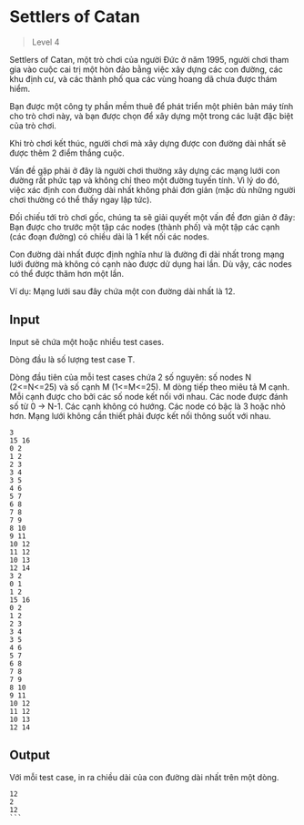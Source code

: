 # Settlers of Catan
>
> Level 4

Settlers of Catan, một trò chơi của người Đức ở năm 1995, người chơi tham gia vào cuộc cai trị một hòn đảo bằng việc xây dựng các con đường, các khu định cư, và các thành phố qua các vùng hoang dã chưa được thám hiểm.

Bạn được một công ty phần mềm thuê để phát triển một phiên bản máy tính cho trò chơi này, và bạn được chọn để xây dựng một trong các luật đặc biệt của trò chơi.

Khi trò chơi kết thúc, người chơi mà xây dựng được con đường dài nhất sẽ được thêm 2 điểm thắng cuộc.

Vấn đề gặp phải ở đây là người chơi thường xây dựng các mạng lưới con đường rất phức tạp và không chỉ theo một đường tuyến tính. Vì lý do đó, việc xác định con đường dài nhất không phải đơn giản (mặc dù những người chơi thường có thể thấy ngay lập tức).

Đối chiếu tới trò chơi gốc, chúng ta sẽ giải quyết một vấn đề đơn giản ở đây: Bạn được cho trước một tập các nodes (thành phố) và một tập các cạnh (các đoạn đường) có chiều dài là 1 kết nối các nodes.

Con đường dài nhất được định nghĩa như là đường đi dài nhất trong mạng lưới đường mà không có cạnh nào được dử dụng hai lần. Dù vậy, các nodes có thể được thăm hơn một lần.

Ví dụ: Mạng lưới sau đây chứa một con đường dài nhất là 12.

## Input

Input sẽ chứa một hoặc nhiều test cases.

Dòng đầu là số lượng test case T.

Dòng đầu tiên của mỗi test cases chứa 2 số nguyên: số nodes N (2<=N<=25) và số cạnh M (1<=M<=25). M dòng tiếp theo miêu tả M cạnh. Mỗi cạnh được cho bởi các số node kết nối với nhau. Các node được đánh số từ 0 -> N-1. Các cạnh không có hướng. Các node có bậc là 3 hoặc nhỏ hơn. Mạng lưới không cần thiết phải được kết nối thông suốt với nhau.

```
3
15 16
0 2
1 2
2 3
3 4
3 5
4 6
5 7
6 8
7 8
7 9
8 10
9 11
10 12
11 12
10 13
12 14
3 2
0 1
1 2
15 16
0 2
1 2
2 3
3 4
3 5
4 6
5 7
6 8
7 8
7 9
8 10
9 11
10 12
11 12
10 13
12 14
```

## Output

Với mỗi test case, in ra chiều dài của con đường dài nhất trên một dòng.

````
12
2
12
```
